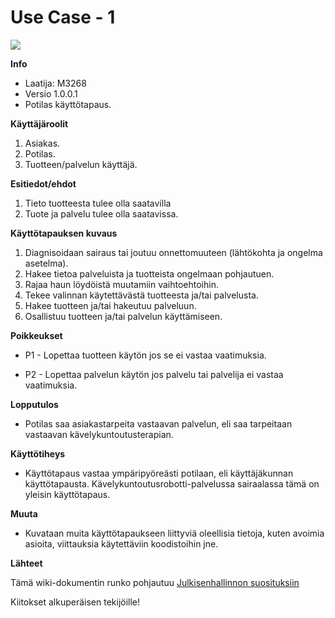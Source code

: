 # Use Case - 1 


![](https://student.labranet.jamk.fi/~M3268/Ohjelmistosuunnittelu/Projektity%C3%B6/UseCase1.PNG)


**Info**

* Laatija: M3268
* Versio 1.0.0.1
* Potilas käyttötapaus.
	
**Käyttäjäroolit**	

1. Asiakas.
2. Potilas.
3. Tuotteen/palvelun käyttäjä.

**Esitiedot/ehdot**	

1. Tieto tuotteesta tulee olla saatavilla
2. Tuote ja palvelu tulee olla saatavissa.

**Käyttötapauksen kuvaus**

1. Diagnisoidaan sairaus tai joutuu onnettomuuteen (lähtökohta ja ongelma asetelma).
2. Hakee tietoa palveluista ja tuotteista ongelmaan pohjautuen.
3. Rajaa haun löydöistä muutamiin vaihtoehtoihin.
4. Tekee valinnan käytettävästä tuotteesta ja/tai palvelusta.
5. Hakee tuotteen ja/tai hakeutuu palveluun.
6. Osallistuu tuotteen ja/tai palvelun käyttämiseen.

**Poikkeukset**
 
* P1 - Lopettaa tuotteen käytön jos se ei vastaa vaatimuksia.	

* P2 - Lopettaa palvelun käytön jos palvelu tai palvelija ei vastaa vaatimuksia.
	
**Lopputulos**	

* Potilas saa asiakastarpeita vastaavan palvelun, eli saa tarpeitaan vastaavan kävelykuntoutusterapian.

**Käyttötiheys** 

* Käyttötapaus vastaa ympäripyöreästi potilaan, eli käyttäjäkunnan käyttötapausta. Kävelykuntoutusrobotti-palvelussa sairaalassa tämä on yleisin käyttötapaus.

**Muuta**	

* Kuvataan muita käyttötapaukseen liittyviä oleellisia tietoja, kuten avoimia asioita, viittauksia käytettäviin koodistoihin jne.



**Lähteet**

Tämä wiki-dokumentin runko pohjautuu [Julkisenhallinnon suosituksiin](http://www.jhs-suositukset.fi/web/guest/jhs/recommendations/173)

Kiitokset alkuperäisen tekijöille!